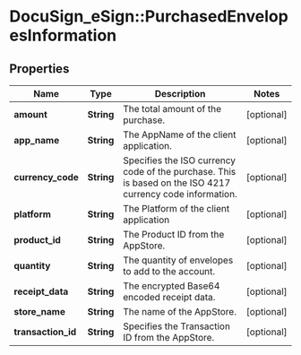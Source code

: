 # DocuSign_eSign::PurchasedEnvelopesInformation

## Properties
Name | Type | Description | Notes
------------ | ------------- | ------------- | -------------
**amount** | **String** | The total amount of the purchase. | [optional] 
**app_name** | **String** | The AppName of the client application. | [optional] 
**currency_code** | **String** | Specifies the ISO currency code of the purchase. This is based on the ISO 4217 currency code information. | [optional] 
**platform** | **String** | The Platform of the client application | [optional] 
**product_id** | **String** | The Product ID from the AppStore. | [optional] 
**quantity** | **String** | The quantity of envelopes to add to the account. | [optional] 
**receipt_data** | **String** | The encrypted Base64 encoded receipt data. | [optional] 
**store_name** | **String** | The name of the AppStore. | [optional] 
**transaction_id** | **String** | Specifies the Transaction ID from the AppStore. | [optional] 


